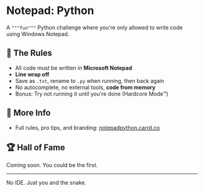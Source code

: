 # Notepad: Python

A `"""fun"""` Python challenge where you're only allowed to write code using Windows Notepad.

## 🧠 The Rules
- All code must be written in **Microsoft Notepad**
- **Line wrap off**
- Save as `.txt`, rename to `.py` when running, then back again
- No autocomplete, no external tools, **code from memory**
- Bonus: Try not running it until you're done (Hardcore Mode™)

## 📎 More Info
- Full rules, pro tips, and branding: [notepadpython.carrd.co](https://notepadpython.carrd.co)

## 🏆 Hall of Fame
Coming soon. You could be the first.

---

No IDE. Just you and the snake.
